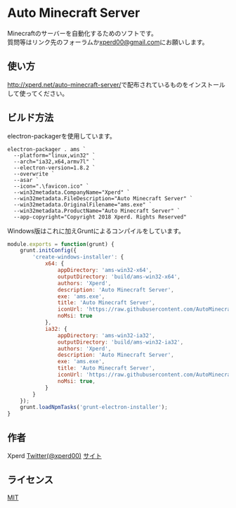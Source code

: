 # Auto Minecraft Server

Minecraftのサーバーを自動化するためのソフトです。  
質問等はリンク先のフォーラムか<xperd00@gmail.com>にお願いします。  

## 使い方

<http://xperd.net/auto-minecraft-server/>で配布されているものをインストールして使ってください。  

## ビルド方法

electron-packagerを使用しています。   
```
electron-packager . ams `
  --platform="linux,win32" `
  --arch="ia32,x64,armv7l" `
  --electron-version=1.8.2 `
  --overwrite `
  --asar `
  --icon=".\favicon.ico" `
  --win32metadata.CompanyName="Xperd" `
  --win32metadata.FileDescription="Auto Minecraft Server" `
  --win32metadata.OriginalFilename="ams.exe" `
  --win32metadata.ProductName="Auto Minecraft Server" `
  --app-copyright="Copyright 2018 Xperd. Rights Reserved"
``` 

Windows版はこれに加えGruntによるコンパイルをしています。  
```javascript:Gruntfile.js
module.exports = function(grunt) {
    grunt.initConfig({
        'create-windows-installer': {
            x64: {
                appDirectory: 'ams-win32-x64',
                outputDirectory: 'build/ams-win32-x64',
                authors: 'Xperd',
                description: 'Auto Minecraft Server',
                exe: 'ams.exe',
                title: 'Auto Minecraft Server',
                iconUrl: 'https://raw.githubusercontent.com/AutoMinecraftServer/AutoMinecraftServer/master/favicon.ico',
                noMsi: true
            },
            ia32: {
                appDirectory: 'ams-win32-ia32',
                outputDirectory: 'build/ams-win32-ia32',
                authors: 'Xperd',
                description: 'Auto Minecraft Server',
                exe: 'ams.exe',
                title: 'Auto Minecraft Server',
                iconUrl: 'https://raw.githubusercontent.com/AutoMinecraftServer/AutoMinecraftServer/master/favicon.ico',
                noMsi: true,
            }
        }
    });
    grunt.loadNpmTasks('grunt-electron-installer');
}
```

## 作者

Xperd [Twitter(@xperd00)](https://twitter.com/xperd00) [サイト](http://xperd.net)

## ライセンス

[MIT](http://b4b4r07.mit-license.org)